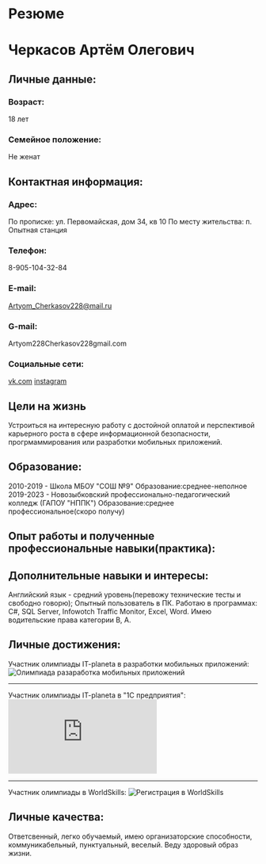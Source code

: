 # Резюме
# Черкасов Артём Олегович
## Личные данные: ##
### Возраст: ###
18 лет
### Семейное положение: ###
Не женат
## Контактная информация: ##
### Адрес: ###
По прописке: ул. Первомайская, дом 34, кв 10
По месту жительства: п. Опытная станция
### Телефон: ###
8-905-104-32-84
### E-mail: ###
Artyom_Cherkasov228@mail.ru
### G-mail: ###
Artyom228Cherkasov228gmail.com
### Социальные сети: ###
[vk.com](https://vk.com/id442778171)
[instagram](https://www.instagram.com/winston_xstale228/?hl=ru)
## Цели на жизнь ##
Устроиться на интересную работу с достойной оплатой и перспективой карьерного роста в сфере информационной безопасности, прогрмаммирования или разработки мобильных приложений.
## Образование: ##
2010-2019 - Школа МБОУ "СОШ №9"
Образование:среднее-неполное 
2019-2023 - Новозыбковский профессионально-педагогический колледж (ГАПОУ "НППК")
Образование:среднее профессиональное(скоро получу)
## Опыт работы и полученные профессиональные навыки(практика): ##

## Дополнительные навыки и интересы: ##
Английский язык - средний уровень(перевожу технические тесты и свободно говорю);
Опытный пользователь в ПК. Работаю в программах: С#, SQL Server, Infowotch Traffic Monitor, Excel, Word.
Имею водительские права категории В, А.
## Личные достижения: ##
Участник олимпиады IT-planeta в разработки мобильных приложений:
![Олимпиада разаработка мобильных приложений]()
***
Участник олимпиады IT-planeta в "1С предприятия":
![Олимпиада кап-1С.pdf](https://github.com/ArtimCherkasov/Summary/files/7574454/-1.pdf)
***
Участник олимпиады в WorldSkills:
![Регистрация в WorldSkills](https://user-images.githubusercontent.com/94596161/142724759-6a743cd6-7e3a-4e6c-bf77-0e85ced5bb7e.png)

## Личные качества: ##
Ответсвенный, легко обучаемый, имею организаторские способности, коммуникабельный, пунктуальный, веселый. Веду здоровый образ жизни.

